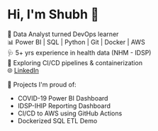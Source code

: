 # Hi, I'm Shubh 👋

💼 Data Analyst turned DevOps learner  
📊 Power BI | SQL | Python | Git | Docker | AWS  
🩺 5+ yrs experience in health data (NHM - IDSP)  
🚀 Exploring CI/CD pipelines & containerization  
🌐 [LinkedIn](https://linkedin.com/in/shubhpathak)

📌 Projects I'm proud of:
-  COVID-19 Power BI Dashboard
-  IDSP-IHIP Reporting Dashboard
- CI/CD to AWS using GitHub Actions
- Dockerized SQL ETL Demo
